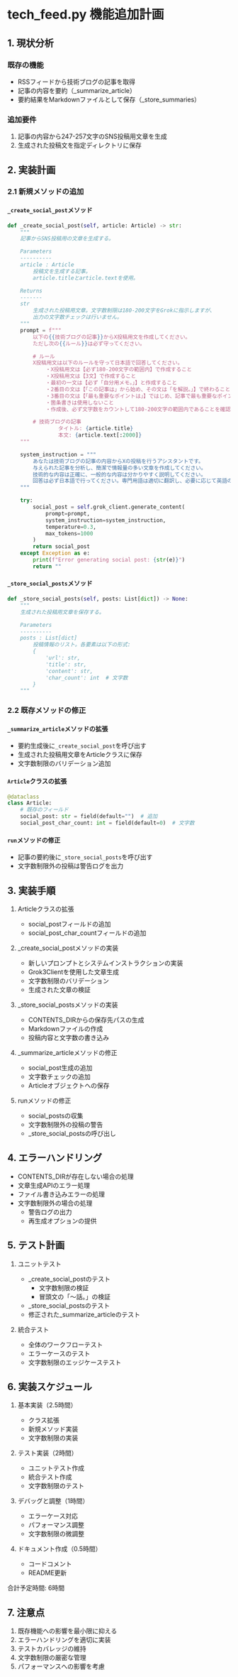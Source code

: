 # tech_feed.py 機能追加計画

## 1. 現状分析

### 既存の機能
- RSSフィードから技術ブログの記事を取得
- 記事の内容を要約（_summarize_article）
- 要約結果をMarkdownファイルとして保存（_store_summaries）

### 追加要件
1. 記事の内容から247-257文字のSNS投稿用文章を生成
2. 生成された投稿文を指定ディレクトリに保存

## 2. 実装計画

### 2.1 新規メソッドの追加

#### `_create_social_post`メソッド
```python
def _create_social_post(self, article: Article) -> str:
    """
    記事からSNS投稿用の文章を生成する。

    Parameters
    ----------
    article : Article
        投稿文を生成する記事。
        article.titleとarticle.textを使用。

    Returns
    -------
    str
        生成された投稿用文章。文字数制限は180-200文字をGrokに指示しますが、
        出力の文字数チェックは行いません。
    """
    prompt = f"""
        以下の{{技術ブログの記事}}からX投稿用文を作成してください。
        ただし次の{{ルール}}は必ず守ってください。

        # ルール
        X投稿用文は以下のルールを守って日本語で回答してください。
            ・X投稿用文は【必ず180-200文字の範囲内】で作成すること
            ・X投稿用文は【3文】で作成すること
            ・最初の一文は【必ず「自分用メモ。」】と作成すること           
            ・2番目の文は【「この記事は」から始め、その文は「を解説。」】で終わること
            ・3番目の文は【「最も重要なポイントは」】ではじめ、記事で最も重要なポイントを説明し、【と説明している。】で終わること
            ・箇条書きは使用しないこと
            ・作成後、必ず文字数をカウントして180-200文字の範囲内であることを確認すること

        # 技術ブログの記事
                タイトル: {article.title}
                本文: {article.text[:2000]}
    """

    system_instruction = """
        あなたは技術ブログの記事の内容からXの投稿を行うアシスタントです。
        与えられた記事を分析し、簡潔で情報量の多い文章を作成してください。
        技術的な内容は正確に、一般的な内容は分かりやすく説明してください。
        回答は必ず日本語で行ってください。専門用語は適切に翻訳し、必要に応じて英語の専門用語を括弧内に残してください。
    """

    try:
        social_post = self.grok_client.generate_content(
            prompt=prompt,
            system_instruction=system_instruction,
            temperature=0.3,
            max_tokens=1000
        )
        return social_post
    except Exception as e:
        print(f"Error generating social post: {str(e)}")
        return ""
```

#### `_store_social_posts`メソッド
```python
def _store_social_posts(self, posts: List[dict]) -> None:
    """
    生成された投稿用文章を保存する。

    Parameters
    ----------
    posts : List[dict]
        投稿情報のリスト。各要素は以下の形式:
        {
            'url': str,
            'title': str,
            'content': str,
            'char_count': int  # 文字数
        }
    """
```

### 2.2 既存メソッドの修正

#### `_summarize_article`メソッドの拡張
- 要約生成後に`_create_social_post`を呼び出す
- 生成された投稿用文章をArticleクラスに保存
- 文字数制限のバリデーション追加

#### `Article`クラスの拡張
```python
@dataclass
class Article:
    # 既存のフィールド
    social_post: str = field(default="")  # 追加
    social_post_char_count: int = field(default=0)  # 文字数
```

#### `run`メソッドの修正
- 記事の要約後に`_store_social_posts`を呼び出す
- 文字数制限外の投稿は警告ログを出力

## 3. 実装手順

1. Articleクラスの拡張
   - social_postフィールドの追加
   - social_post_char_countフィールドの追加

2. _create_social_postメソッドの実装
   - 新しいプロンプトとシステムインストラクションの実装
   - Grok3Clientを使用した文章生成
   - 文字数制限のバリデーション
   - 生成された文章の検証

3. _store_social_postsメソッドの実装
   - CONTENTS_DIRからの保存先パスの生成
   - Markdownファイルの作成
   - 投稿内容と文字数の書き込み

4. _summarize_articleメソッドの修正
   - social_post生成の追加
   - 文字数チェックの追加
   - Articleオブジェクトへの保存

5. runメソッドの修正
   - social_postsの収集
   - 文字数制限外の投稿の警告
   - _store_social_postsの呼び出し

## 4. エラーハンドリング

- CONTENTS_DIRが存在しない場合の処理
- 文章生成APIのエラー処理
- ファイル書き込みエラーの処理
- 文字数制限外の場合の処理
  - 警告ログの出力
  - 再生成オプションの提供

## 5. テスト計画

1. ユニットテスト
   - _create_social_postのテスト
     - 文字数制限の検証
     - 冒頭文の「〜話。」の検証
   - _store_social_postsのテスト
   - 修正された_summarize_articleのテスト

2. 統合テスト
   - 全体のワークフローテスト
   - エラーケースのテスト
   - 文字数制限のエッジケーステスト

## 6. 実装スケジュール

1. 基本実装（2.5時間）
   - クラス拡張
   - 新規メソッド実装
   - 文字数制限の実装

2. テスト実装（2時間）
   - ユニットテスト作成
   - 統合テスト作成
   - 文字数制限のテスト

3. デバッグと調整（1時間）
   - エラーケース対応
   - パフォーマンス調整
   - 文字数制限の微調整

4. ドキュメント作成（0.5時間）
   - コードコメント
   - README更新

合計予定時間: 6時間

## 7. 注意点

1. 既存機能への影響を最小限に抑える
2. エラーハンドリングを適切に実装
3. テストカバレッジの維持
4. 文字数制限の厳密な管理
5. パフォーマンスへの影響を考慮 